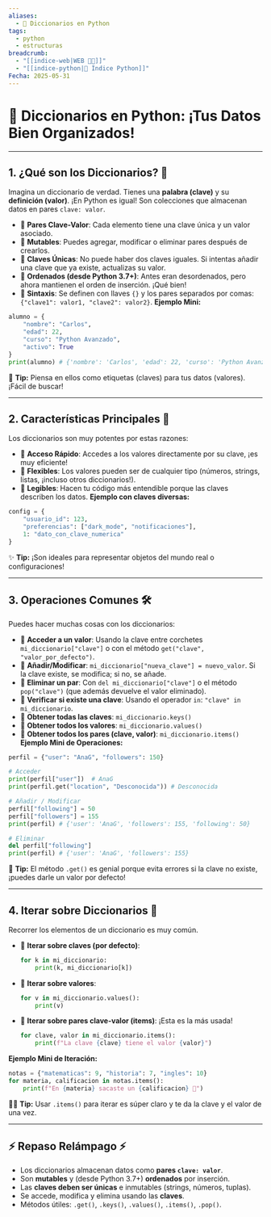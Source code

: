 ```yaml
---
aliases:
  - 📖 Diccionarios en Python
tags:
  - python
  - estructuras
breadcrumb:
  - "[[indice-web|WEB 🔗📝]]"
  - "[[indice-python|🐍 Índice Python]]"
Fecha: 2025-05-31
---
```

# 📖 Diccionarios en Python: ¡Tus Datos Bien Organizados!
---
## 1. ¿Qué son los Diccionarios? 🔑
Imagina un diccionario de verdad. Tienes una **palabra (clave)** y su **definición (valor)**. ¡En Python es igual! Son colecciones que almacenan datos en pares `clave: valor`.
- 📌 **Pares Clave-Valor**: Cada elemento tiene una clave única y un valor asociado.
- 📌 **Mutables**: Puedes agregar, modificar o eliminar pares después de crearlos.
- 📌 **Claves Únicas**: No puede haber dos claves iguales. Si intentas añadir una clave que ya existe, actualizas su valor.
- 📌 **Ordenados (desde Python 3.7+)**: Antes eran desordenados, pero ahora mantienen el orden de inserción. ¡Qué bien!
- 📌 **Sintaxis**: Se definen con llaves `{}` y los pares separados por comas: `{"clave1": valor1, "clave2": valor2}`.
**Ejemplo Mini:**
```python
alumno = {
    "nombre": "Carlos",
    "edad": 22,
    "curso": "Python Avanzado",
    "activo": True
}
print(alumno) # {'nombre': 'Carlos', 'edad': 22, 'curso': 'Python Avanzado', 'activo': True}
```
🧠 **Tip:** Piensa en ellos como etiquetas (claves) para tus datos (valores). ¡Fácil de buscar!

---
## 2. Características Principales 🌟
Los diccionarios son muy potentes por estas razones:
- 📌 **Acceso Rápido**: Accedes a los valores directamente por su clave, ¡es muy eficiente!
- 📌 **Flexibles**: Los valores pueden ser de cualquier tipo (números, strings, listas, ¡incluso otros diccionarios!).
- 📌 **Legibles**: Hacen tu código más entendible porque las claves describen los datos.
**Ejemplo con claves diversas:**
```python
config = {
    "usuario_id": 123,
    "preferencias": ["dark_mode", "notificaciones"],
    1: "dato_con_clave_numerica"
}
```
✨ **Tip:** ¡Son ideales para representar objetos del mundo real o configuraciones!

---
## 3. Operaciones Comunes 🛠️
Puedes hacer muchas cosas con los diccionarios:
- 📌 **Acceder a un valor**: Usando la clave entre corchetes `mi_diccionario["clave"]` o con el método `get("clave", "valor_por_defecto")`.
- 📌 **Añadir/Modificar**: `mi_diccionario["nueva_clave"] = nuevo_valor`. Si la clave existe, se modifica; si no, se añade.
- 📌 **Eliminar un par**: Con `del mi_diccionario["clave"]` o el método `pop("clave")` (que además devuelve el valor eliminado).
- 📌 **Verificar si existe una clave**: Usando el operador `in`: `"clave" in mi_diccionario`.
- 📌 **Obtener todas las claves**: `mi_diccionario.keys()`
- 📌 **Obtener todos los valores**: `mi_diccionario.values()`
- 📌 **Obtener todos los pares (clave, valor)**: `mi_diccionario.items()`
**Ejemplo Mini de Operaciones:**
```python
perfil = {"user": "AnaG", "followers": 150}

# Acceder
print(perfil["user"])  # AnaG
print(perfil.get("location", "Desconocida")) # Desconocida

# Añadir / Modificar
perfil["following"] = 50
perfil["followers"] = 155
print(perfil) # {'user': 'AnaG', 'followers': 155, 'following': 50}

# Eliminar
del perfil["following"]
print(perfil) # {'user': 'AnaG', 'followers': 155}
```
💪 **Tip:** El método `.get()` es genial porque evita errores si la clave no existe, ¡puedes darle un valor por defecto!

---
## 4. Iterar sobre Diccionarios 🔄
Recorrer los elementos de un diccionario es muy común.
- 📌 **Iterar sobre claves (por defecto)**:
    ```python
    for k in mi_diccionario:
        print(k, mi_diccionario[k])
    ```
- 📌 **Iterar sobre valores**:
    ```python
    for v in mi_diccionario.values():
        print(v)
    ```
- 📌 **Iterar sobre pares clave-valor (items)**: ¡Esta es la más usada!
    ```python
    for clave, valor in mi_diccionario.items():
        print(f"La clave {clave} tiene el valor {valor}")
    ```
**Ejemplo Mini de Iteración:**
```python
notas = {"matematicas": 9, "historia": 7, "ingles": 10}
for materia, calificacion in notas.items():
    print(f"En {materia} sacaste un {calificacion} 🥳")
```
🚶‍♀️ **Tip:** Usar `.items()` para iterar es súper claro y te da la clave y el valor de una vez.

---
## ⚡ Repaso Relámpago ⚡
- Los diccionarios almacenan datos como **pares `clave: valor`**.
- Son **mutables** y (desde Python 3.7+) **ordenados** por inserción.
- Las **claves deben ser únicas** e inmutables (strings, números, tuplas).
- Se accede, modifica y elimina usando las **claves**.
- Métodos útiles: `.get()`, `.keys()`, `.values()`, `.items()`, `.pop()`.